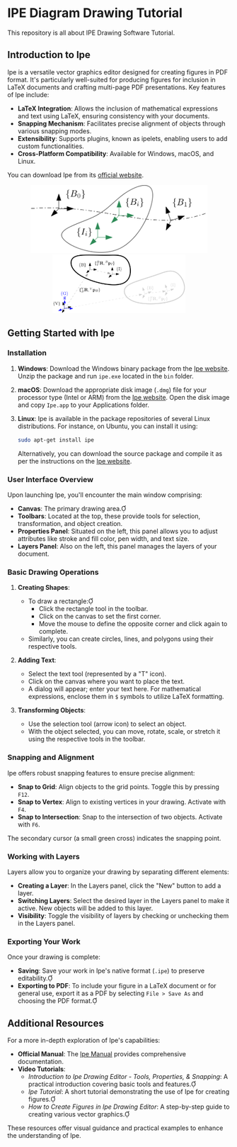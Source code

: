 # IPE Diagram Drawing Tutorial
This repository is all about IPE Drawing Software Tutorial.

## Introduction to Ipe

Ipe is a versatile vector graphics editor designed for creating figures in PDF format. It's particularly well-suited for producing figures for inclusion in LaTeX documents and crafting multi-page PDF presentations. Key features of Ipe include:

- **LaTeX Integration**: Allows the inclusion of mathematical expressions and text using LaTeX, ensuring consistency with your documents.
- **Snapping Mechanism**: Facilitates precise alignment of objects through various snapping modes.
- **Extensibility**: Supports plugins, known as ipelets, enabling users to add custom functionalities.
- **Cross-Platform Compatibility**: Available for Windows, macOS, and Linux.

You can download Ipe from its [official website](https://ipe.otfried.org/).

<div align="center">
  <img src="media/interp.png" width="400">
  <img src="media/frames.png" width="300">
</div>

## Getting Started with Ipe

### Installation

1. **Windows**: Download the Windows binary package from the [Ipe website](https://ipe.otfried.org/). Unzip the package and run `ipe.exe` located in the `bin` folder.
2. **macOS**: Download the appropriate disk image (`.dmg`) file for your processor type (Intel or ARM) from the [Ipe website](https://ipe.otfried.org/). Open the disk image and copy `Ipe.app` to your Applications folder.
3. **Linux**: Ipe is available in the package repositories of several Linux distributions. For instance, on Ubuntu, you can install it using:

   ```bash
   sudo apt-get install ipe
   ```

   Alternatively, you can download the source package and compile it as per the instructions on the [Ipe website](https://ipe.otfried.org/).

### User Interface Overview

Upon launching Ipe, you'll encounter the main window comprising:

- **Canvas**: The primary drawing area.
- **Toolbars**: Located at the top, these provide tools for selection, transformation, and object creation.
- **Properties Panel**: Situated on the left, this panel allows you to adjust attributes like stroke and fill color, pen width, and text size.
- **Layers Panel**: Also on the left, this panel manages the layers of your document.

### Basic Drawing Operations

1. **Creating Shapes**:
   - To draw a rectangle:
     - Click the rectangle tool in the toolbar.
     - Click on the canvas to set the first corner.
     - Move the mouse to define the opposite corner and click again to complete.
   - Similarly, you can create circles, lines, and polygons using their respective tools.

2. **Adding Text**:
   - Select the text tool (represented by a "T" icon).
   - Click on the canvas where you want to place the text.
   - A dialog will appear; enter your text here. For mathematical expressions, enclose them in `$` symbols to utilize LaTeX formatting.

3. **Transforming Objects**:
   - Use the selection tool (arrow icon) to select an object.
   - With the object selected, you can move, rotate, scale, or stretch it using the respective tools in the toolbar.

### Snapping and Alignment

Ipe offers robust snapping features to ensure precise alignment:

- **Snap to Grid**: Align objects to the grid points. Toggle this by pressing `F12`.
- **Snap to Vertex**: Align to existing vertices in your drawing. Activate with `F4`.
- **Snap to Intersection**: Snap to the intersection of two objects. Activate with `F6`.

The secondary cursor (a small green cross) indicates the snapping point.

### Working with Layers

Layers allow you to organize your drawing by separating different elements:

- **Creating a Layer**: In the Layers panel, click the "New" button to add a layer.
- **Switching Layers**: Select the desired layer in the Layers panel to make it active. New objects will be added to this layer.
- **Visibility**: Toggle the visibility of layers by checking or unchecking them in the Layers panel.

### Exporting Your Work

Once your drawing is complete:

- **Saving**: Save your work in Ipe's native format (`.ipe`) to preserve editability.
- **Exporting to PDF**: To include your figure in a LaTeX document or for general use, export it as a PDF by selecting `File > Save As` and choosing the PDF format.

## Additional Resources

For a more in-depth exploration of Ipe's capabilities:

- **Official Manual**: The [Ipe Manual](https://ipe.otfried.org/ipe-manual.pdf) provides comprehensive documentation.
- **Video Tutorials**:
   - *Introduction to Ipe Drawing Editor - Tools, Properties, & Snapping*: A practical introduction covering basic tools and features.
   - *Ipe Tutorial*: A short tutorial demonstrating the use of Ipe for creating figures.
   - *How to Create Figures in Ipe Drawing Editor*: A step-by-step guide to creating various vector graphics.

These resources offer visual guidance and practical examples to enhance the understanding of Ipe.
